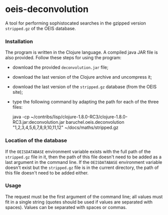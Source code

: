 # oeis-deconvolution

A tool for performing sophistocated searches in the gzipped version `stripped.gz` of the OEIS database.

### Installation

The program is written in the Clojure language. A compiled java JAR file is also provided. Follow these steps for using the program:

  * download the provided `deconvolution.jar` file;
  * download the last version of the Clojure archive and uncompress it;
  * download the last version of the `stripped.gz` database (from the OEIS site);
  * type the following command by adapting the path for each of the three files:

    java -cp ~/contribs/lisp/clojure-1.8.0-RC3/clojure-1.8.0-RC3.jar:deconvolution.jar baruchel.oeis.deconvolution "1,2,3,4,5,6,7,8,9,10,11,12" ~/docs/maths/stripped.gz

### Location of the database

If the `OEISDATABASE` environment variable exists with the full path of the `stripped.gz` file in it, then the path of this file doesn't need to be added as a last argument in the command line. If the `OEISDATABASE` environment variable doesn't exist but the `stripped.gz` file is in the current directory, the path of this file doesn't need to be added either.

### Usage

The request must be the first argument of the command line; all values must fit in a single string (quotes should be used if values are separated with spaces). Values can be separated with spaces or commas.
